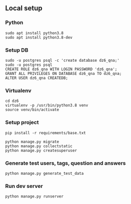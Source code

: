 ## Local setup

### Python
```shell script
sudo apt install python3.8
sudo apt install python3.8-dev
```

### Setup DB
```shell script
sudo -u postgres psql -c 'create database dz6_qna;'
sudo -u postgres psql
CREATE ROLE dz6_qna WITH LOGIN PASSWORD 'dz6_qna';
GRANT ALL PRIVILEGES ON DATABASE dz6_qna TO dz6_qna;
ALTER USER dz6_qna CREATEDB;
```
### Virtualenv

```shell script
cd dz6
virtualenv -p /usr/bin/python3.8 venv
source venv/bin/activate
```


### Setup project
```shell script
pip install -r requirements/base.txt
```

```shell script
python manage.py migrate
python manage.py collectstatic
python manage.py createsuperuser
```

### Generate test users, tags, question and answers
```shell script
python manage.py generate_test_data
```

### Run dev server
```shell script
python manage.py runserver
```
